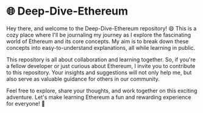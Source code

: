 # 🌐 Deep-Dive-Ethereum

Hey there, and welcome to the Deep-Dive-Ethereum repository! 😄 This is a cozy place where I'll be journaling my journey as I explore the fascinating world of Ethereum and its core concepts. My aim is to break down these concepts into easy-to-understand explanations, all while learning in public.

This repository is all about collaboration and learning together. So, if you're a fellow developer or just curious about Ethereum, I invite you to contribute to this repository. Your insights and suggestions will not only help me, but also serve as valuable guidance for others in our community.

Feel free to explore, share your thoughts, and work together on this exciting adventure. Let's make learning Ethereum a fun and rewarding experience for everyone! 🚀
